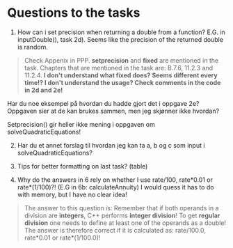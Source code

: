 # Questions to the tasks

1. How can i set precision when returning a double from a function? E.G. in inputDouble(), task 2d). Seems like the precision of the returned double is random. 

> Check Appenix in PPP. **setprecision** and **fixed** are mentioned in the task. Chapters that are mentioned in the task are: B.7.6, 11.2.3 and 11.2.4. 
**I don't understand what fixed does? Seems different every time!? I don't understand the usage? Check comments in the code in 2d and 2e!**

Har du noe eksempel på hvordan du hadde gjort det i oppgave 2e? Oppgaven sier at de kan brukes sammen, men jeg skjønner ikke hvordan? 

Setprecision() gir heller ikke mening i oppgaven om solveQuadraticEquations!

2. Har du et annet forslag til hvordan jeg kan ta a, b og c som input i solveQuadraticEquations?

3. Tips for better formatting on last task? (table)

4. Why do the answers in 6 rely on whether I use rate/100, rate\*0.01 or rate\*(1/100)?! (E.G in 6b: calculateAnnuity) I would quess it has to do with memory, but I have no clear idea!
> The answer to this question is: Remember that if both operands in a division are **integers**, C++ performs **integer division**! To get **regular division** one needs to define at least one of the operands as a double!
The answer is therefore correct if it is calculated as: rate/100.0, rate\*0.01 or rate\*(1/100.0)!
